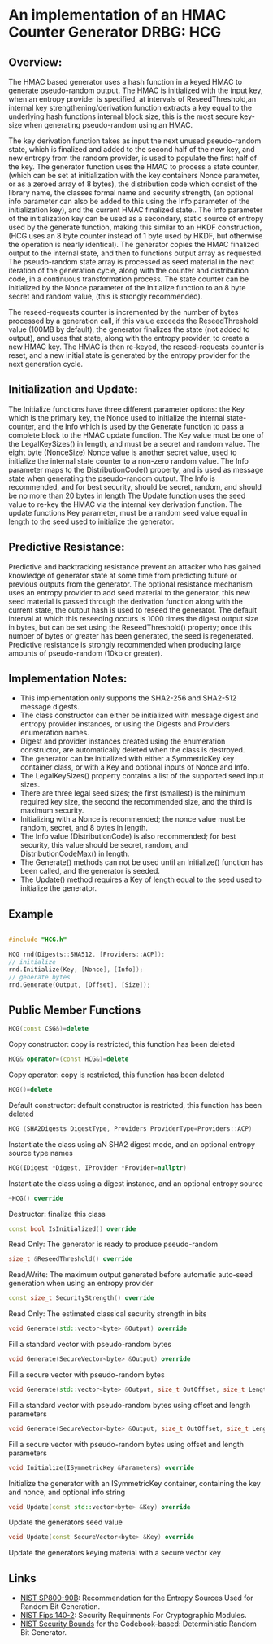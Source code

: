 # An implementation of an HMAC Counter Generator DRBG: HCG

## Overview: 
The HMAC based generator uses a hash function in a keyed HMAC to generate pseudo-random output. 
The HMAC is initialized with the input key, when an entropy provider is specified, at intervals of ReseedThreshold,an internal key strengthening/derivation function extracts a key equal to the underlying hash functions internal block size, this is the most secure key-size when generating pseudo-random using an HMAC. 

The key derivation function takes as input the next unused pseudo-random state, which is finalized and added to the second half of the new key, and new entropy from the random provider, is used to populate the first half of the key. 
The generator function uses the HMAC to process a state counter, (which can be set at initialization with the key containers Nonce parameter, or as a zeroed array of 8 bytes), the distribution code which consist of the library name, the classes formal name and security strength, (an optional info parameter can also be added to this using the Info parameter of the initialization key), and the current HMAC finalized state.. The Info parameter of the initialization key can be used as a secondary, static source of entropy used by the generate function, making this similar to an HKDF construction, (HCG uses an 8 byte counter instead of 1 byte used by HKDF, but otherwise the operation is nearly identical). The generator copies the HMAC finalized output to the internal state, and then to functions output array as requested. The pseudo-random state array is processed as seed material in the next iteration of the generation cycle, along with the counter and distribution code, in a continuous transformation process. 
The state counter can be initialized by the Nonce parameter of the Initialize function to an 8 byte secret and random value, (this is strongly recommended). 

The reseed-requests counter is incremented by the number of bytes processed by a generation call, if this value exceeds the ReseedThreshold value (100MB by default), the generator finalizes the state (not added to output), and uses that state, along with the entropy provider, to create a new HMAC key. 
The HMAC is then re-keyed, the reseed-requests counter is reset, and a new initial state is generated by the entropy provider for the next generation cycle.

## Initialization and Update: 
The Initialize functions have three different parameter options: the Key which is the primary key, the Nonce used to initialize the internal state-counter, and the Info which is used by the Generate function to pass a complete block to the HMAC update function. 
The Key value must be one of the LegalKeySizes() in length, and must be a secret and random value. 
The eight byte (NonceSize) Nonce value is another secret value, used to initialize the internal state counter to a non-zero random value. 
The Info parameter maps to the DistributionCode() property, and is used as message state when generating the pseudo-random output. 
The Info is recommended, and for best security, should be secret, random, and should be no more than 20 bytes in length 
The Update function uses the seed value to re-key the HMAC via the internal key derivation function. 
The update functions Key parameter, must be a random seed value equal in length to the seed used to initialize the generator.

## Predictive Resistance: 
Predictive and backtracking resistance prevent an attacker who has gained knowledge of generator state at some time from predicting future or previous outputs from the generator. 
The optional resistance mechanism uses an entropy provider to add seed material to the generator, this new seed material is passed through the derivation function along with the current state, the output hash is used to reseed the generator. 
The default interval at which this reseeding occurs is 1000 times the digest output size in bytes, but can be set using the ReseedThreshold() property; once this number of bytes or greater has been generated, the seed is regenerated. 
Predictive resistance is strongly recommended when producing large amounts of pseudo-random (10kb or greater).

## Implementation Notes: 
* This implementation only supports the SHA2-256 and SHA2-512 message digests.
* The class constructor can either be initialized with message digest and entropy provider instances, or using the Digests and Providers enumeration names. 
* Digest and provider instances created using the enumeration constructor, are automatically deleted when the class is destroyed. 
* The generator can be initialized with either a SymmetricKey key container class, or with a Key and optional inputs of Nonce and Info. 
* The LegalKeySizes() property contains a list of the supported seed input sizes. 
* There are three legal seed sizes; the first (smallest) is the minimum required key size, the second the recommended size, and the third is maximum security. 
* Initializing with a Nonce is recommended; the nonce value must be random, secret, and 8 bytes in length. 
* The Info value (DistributionCode) is also recommended; for best security, this value should be secret, random, and DistributionCodeMax() in length. 
* The Generate() methods can not be used until an Initialize() function has been called, and the generator is seeded. 
* The Update() method requires a Key of length equal to the seed used to initialize the generator. 

## Example
```cpp

#include "HCG.h"

HCG rnd(Digests::SHA512, [Providers::ACP]);
// initialize
rnd.Initialize(Key, [Nonce], [Info]);
// generate bytes
rnd.Generate(Output, [Offset], [Size]);
```
       
## Public Member Functions

```cpp
HCG(const CSG&)=delete
```
Copy constructor: copy is restricted, this function has been deleted

```cpp
HCG& operator=(const HCG&)=delete
```
Copy operator: copy is restricted, this function has been deleted
 
```cpp
HCG()=delete
```
Default constructor: default constructor is restricted, this function has been deleted

```cpp
HCG (SHA2Digests DigestType, Providers ProviderType=Providers::ACP)
```
Instantiate the class using aN SHA2 digest mode, and an optional entropy source type names

```cpp
HCG(IDigest *Digest, IProvider *Provider=nullptr)
```
Instantiate the class using a digest instance, and an optional entropy source
 
```cpp
~HCG() override
```
Destructor: finalize this class

```cpp
const bool IsInitialized() override
```
Read Only: The generator is ready to produce pseudo-random

```cpp
size_t &ReseedThreshold() override
```
Read/Write: The maximum output generated before automatic auto-seed generation when using an entropy provider

```cpp
const size_t SecurityStrength() override
```
Read Only: The estimated classical security strength in bits

```cpp
void Generate(std::vector<byte> &Output) override
```
Fill a standard vector with pseudo-random bytes

```cpp
void Generate(SecureVector<byte> &Output) override
```
Fill a secure vector with pseudo-random bytes

```cpp
void Generate(std::vector<byte> &Output, size_t OutOffset, size_t Length) override
```
Fill a standard vector with pseudo-random bytes using offset and length parameters

```cpp
void Generate(SecureVector<byte> &Output, size_t OutOffset, size_t Length) override
```
Fill a secure vector with pseudo-random bytes using offset and length parameters

```cpp
void Initialize(ISymmetricKey &Parameters) override
```
Initialize the generator with an ISymmetricKey container, containing the key and nonce, and optional info string

```cpp
void Update(const std::vector<byte> &Key) override
```
Update the generators seed value

```cpp
void Update(const SecureVector<byte> &Key) override
```
Update the generators keying material with a secure vector key

## Links
* [NIST SP800-90B](http://csrc.nist.gov/publications/drafts/800-90/draft-sp800-90b.pdf): Recommendation for the Entropy Sources Used for Random Bit Generation. 
* [NIST Fips 140-2](http://csrc.nist.gov/publications/fips/fips140-2/fips1402.pdf): Security Requirments For Cryptographic Modules. 
* [NIST Security Bounds](http://eprint.iacr.org/2006/379.pdf) for the Codebook-based: Deterministic Random Bit Generator. 
